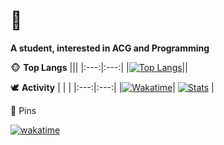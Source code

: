 # 🥰

**A student, interested in ACG and Programming**

🐵 **Top Langs**
|||
|:---:|:---:|
|[![Top Langs](https://github-readme-stats.vercel.app/api/top-langs/?username=Nzzz964&layout=compact&exclude_repo=nzzz964.github.io,APUE)](https://github.com/Nzzz964)||

🕊️ **Activity**
| | |
|:---:|:---:|
|[![Wakatime](https://github-readme-stats.vercel.app/api/wakatime?username=@Nzzz964&layout=compact)](https://wakatime.com/@Nzzz964)| [![Stats](https://github-readme-stats.vercel.app/api?username=Nzzz964&show_icons=true)](https://github.com/Nzzz964) |

🐼 Pins

[![wakatime](https://wakatime.com/badge/user/86340e3e-f960-4636-8ec6-2e9ab79580b4.svg)](https://wakatime.com/@86340e3e-f960-4636-8ec6-2e9ab79580b4)
